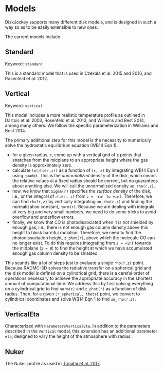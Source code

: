 # Models

DiskJockey supports many different disk models, and is designed in such a way so as to be easily extensible to new ones.

The current models include

## Standard

Keyword: `standard`

This is a standard model that is used in Czekala et al. 2015 and 2016, and Rosenfeld et al. 2012.

## Vertical

Keyword: `vertical`

This model includes a more realistic temperature profile as outlined in Dartois et al. 2003, Rosenfeld et al. 2013, and Williams and Best 2014, among many others. We follow the specific parameterization in Williams and Best 2014.

The primary additional step for this model is the necessity to numerically solve the hydrostatic equilibrium equation (WB14 Eqn 1).

* for a given radius, `r`, come up with a vertical grid of `z` points that stretches from the midplane to an appropriate height where the gas density is approximately zero.
* calculate `ln(rho(r,z))` as a function of `(r, z)` by integrating WB14 Eqn 1 using `quadgk`. This is the *unnormalized* density of the disk, which means the relative values at a fixed radius should be correct, but no guarantees about anything else. We will call the unnormalized density `un_rho(r,z)`.
* now, we know that `Sigma(r)` specifies the *surface density* of the disk, i.e., or the integral of `rho(r, z)` from `z = -inf to +inf`. Therefore, we can find `rho(r,z)` by vertically integrating `un_rho(r,z)` and finding the normalization constant, `norm(r)`. Because we are dealing with integrals of very big and very small numbers, we need to do some tricks to avoid overflow and underflow errors.
* finally, we know that CO is photodissociated when it is not shielded by enough gas, i.e., there is not enough gas column density above this height to block harmful radiation. Therefore, we need to find the photodissociation height, `z_phot(r)`, above which the molecule CO can no longer exist. To do this requires integrating from `z = +inf` towards the midplane (`z = 0`) to find the height at which we have accumulated enough gas column density to be shielded.

This sounds like a lot of steps just to evaluate a single `rho(r,z)` point. Because RADMC-3D solves the radiative transfer on a spherical grid and the disk model is defined on a cylindrical grid, there is a careful order of operations necessary to achieve the appropriate accuracy in the shortest amount of computational time. We address this by first solving everything on a cylindrical grid to find `norm(r)` and `z_phot(r)` as a function of disk radius. Then, for a given `(r_spherical, theta)` point, we convert to cylindrical coordinates and solve WB14 Eqn 1 to find `un_rho(r,z)`.

## VerticalEta

Characterized with `ParametersVerticalEta`. In addition to the parameters described in the `Vertical` model, this extension has an additional parameter `eta`, designed to vary the height of the atmosphere with radius.

## Nuker 

The Nuker profile as used in [Tripathi et al. 2017.](https://ui.adsabs.harvard.edu/abs/2017ApJ...845...44T/abstract).
